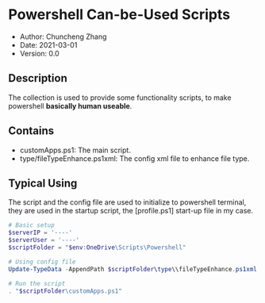 # Powershell Can-be-Used Scripts

- Author: Chuncheng Zhang
- Date: 2021-03-01
- Version: 0.0

## Description

The collection is used to provide some functionality scripts,
to make powershell **basically human useable**.

## Contains

- customApps.ps1: The main script.
- type/fileTypeEnhance.ps1xml: The config xml file to enhance file type.

## Typical Using

The script and the config file are used to initialize to powershell terminal,
they are used in the startup script,
the [profile.ps1] start-up file in my case.

```powershell
# Basic setup
$serverIP = '----'
$serverUser = '----'
$scriptFolder = "$env:OneDrive\Scripts\Powershell"

# Using config file
Update-TypeData -AppendPath $scriptFolder\type\\fileTypeEnhance.ps1xml -verbose

# Run the script
. "$scriptFolder\customApps.ps1"
```
